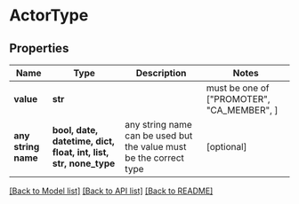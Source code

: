 # ActorType


## Properties
Name | Type | Description | Notes
------------ | ------------- | ------------- | -------------
**value** | **str** |  |  must be one of ["PROMOTER", "CA_MEMBER", ]
**any string name** | **bool, date, datetime, dict, float, int, list, str, none_type** | any string name can be used but the value must be the correct type | [optional]

[[Back to Model list]](../README.md#documentation-for-models) [[Back to API list]](../README.md#documentation-for-api-endpoints) [[Back to README]](../README.md)


